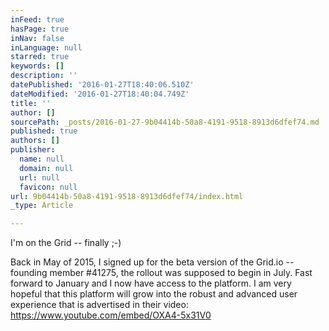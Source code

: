 ```yaml
---
inFeed: true
hasPage: true
inNav: false
inLanguage: null
starred: true
keywords: []
description: ''
datePublished: '2016-01-27T18:40:06.510Z'
dateModified: '2016-01-27T18:40:04.749Z'
title: ''
author: []
sourcePath: _posts/2016-01-27-9b04414b-50a8-4191-9518-8913d6dfef74.md
published: true
authors: []
publisher:
  name: null
  domain: null
  url: null
  favicon: null
url: 9b04414b-50a8-4191-9518-8913d6dfef74/index.html
_type: Article

---
```

I'm on the Grid -- finally ;-)

Back in May of 2015, I signed up for the beta version of the Grid.io -- founding member \#41275, the rollout was supposed to begin in July. Fast forward to January and I now have access to the platform.  I am very hopeful that this platform will grow into the robust and advanced user experience that is advertised in their video: https://www.youtube.com/embed/OXA4-5x31V0